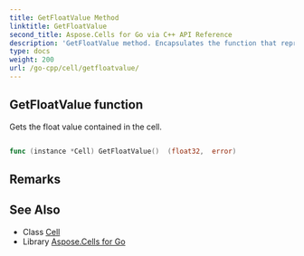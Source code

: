 ```yaml
---
title: GetFloatValue Method 
linktitle: GetFloatValue
second_title: Aspose.Cells for Go via C++ API Reference
description: 'GetFloatValue method. Encapsulates the function that represents getfloatvalue in Go.'
type: docs
weight: 200
url: /go-cpp/cell/getfloatvalue/
---
```


## GetFloatValue function

Gets the float value contained in the cell.

```go

func (instance *Cell) GetFloatValue()  (float32,  error) 

```

## Remarks


## See Also

* Class [Cell](../)
* Library [Aspose.Cells for Go](../../)
